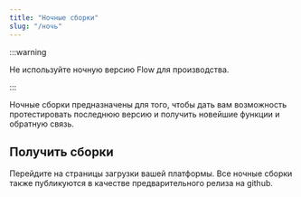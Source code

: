 ```yaml
---
title: "Ночные сборки"
slug: "/ночь"
---
```


:::warning

Не используйте ночную версию Flow для производства.

:::

Ночные сборки предназначены для того, чтобы дать вам возможность протестировать последнюю версию и получить новейшие функции и обратную связь.

## Получить сборки

Перейдите на страницы загрузки вашей платформы. Все ночные сборки также публикуются в качестве предварительного релиза на github.
